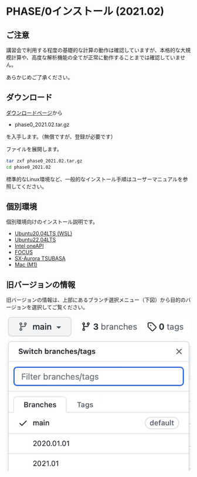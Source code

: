 # PHASE/0インストール (2021.02)

## ご注意

講習会で利用する程度の基礎的な計算の動作は確認していますが、本格的な大規模計算や、高度な解析機能の全てが正常に動作することまでは確認していません。

あらかじめご了承ください。

## ダウンロード

[ダウンロードページ](https://azuma.nims.go.jp/cms1/downloads/software)から

- phase0_2021.02.tar.gz

を入手します。（無償ですが、登録が必要です）

ファイルを展開します。

```sh
tar zxf phase0_2021.02.tar.gz
cd phase0_2021.02
```

標準的なLinux環境など、一般的なインストール手順はユーザーマニュアルを参照してください。

## 個別環境

個別環境向けのインストール説明です。

- [Ubuntu20.04LTS (WSL)](./WSL/README.md)
- [Ubuntu22.04LTS](./Ubuntu22LTS/README.md)
- [Intel oneAPI](./InteloneAPI/README.md)
- [FOCUS](./FOCUS/README.md)
- [SX-Aurora TSUBASA](./Aurora/README.md)
- [Mac (M1)](./Mac_M1/README.md)

## 旧バージョンの情報

旧バージョンの情報は、上部にあるブランチ選択メニュー（下図）から目的のバージョンを選択してご覧ください。

![ブランチ選択](./branches.png)
